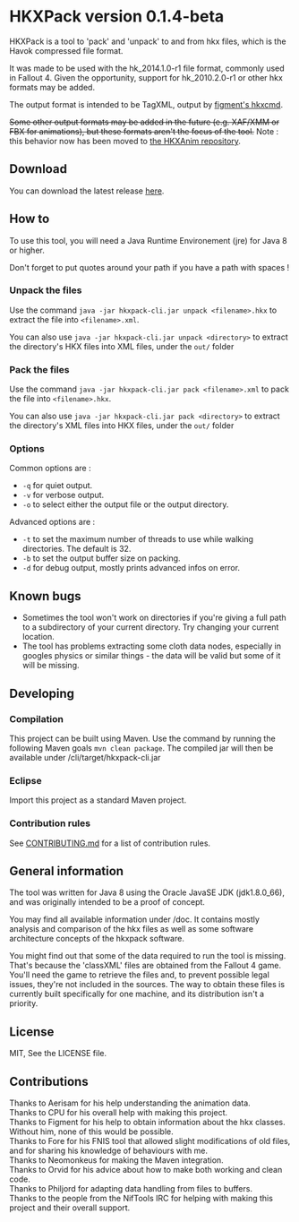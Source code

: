 # HKXPack version 0.1.4-beta

HKXPack is a tool to 'pack' and 'unpack' to and from hkx files, which is the Havok compressed file format.

It was made to be used with the hk\_2014.1.0-r1 file format, commonly used in Fallout 4. Given the opportunity, support for hk\_2010.2.0-r1 or other hkx formats may be added.

The output format is intended to be TagXML, output by [figment's hkxcmd](https://github.com/figment/hkxcmd).

~~Some other output formats may be added in the future (e.g. XAF/XMM or FBX for animations), but these formats aren't the focus of the tool.~~
Note : this behavior now has been moved to [the HKXAnim repository](https://github.com/Dexesttp/hkxanim).

## Download

You can download the latest release [here](https://github.com/Dexesttp/hkxpack/releases).

## How to

To use this tool, you will need a Java Runtime Environement (jre) for Java 8 or higher.

Don't forget to put quotes around your path if you have a path with spaces !

### Unpack the files

Use the command `java -jar hkxpack-cli.jar unpack <filename>.hkx` to extract the file into `<filename>.xml`.

You can also use `java -jar hkxpack-cli.jar unpack <directory>` to extract the directory's HKX files into XML files, under the `out/` folder

### Pack the files

Use the command `java -jar hkxpack-cli.jar pack <filename>.xml` to pack the file into `<filename>.hkx`.

You can also use `java -jar hkxpack-cli.jar pack <directory>` to extract the directory's XML files into HKX files, under the `out/` folder

### Options

Common options are :

- `-q` for quiet output.
- `-v` for verbose output.
- `-o` to select either the output file or the output directory.

Advanced options are :

- `-t` to set the maximum number of threads to use while walking directories. The default is 32.
- `-b` to set the output buffer size on packing.
- `-d` for debug output, mostly prints advanced infos on error.

## Known bugs

- Sometimes the tool won't work on directories if you're giving a full path to a subdirectory of your current directory. Try changing your current location.
- The tool has problems extracting some cloth data nodes, especially in googles physics or similar things - the data will be valid but some of it will be missing.

## Developing

### Compilation

This project can be built using Maven.
Use the command by running the following Maven goals `mvn clean package`.
The compiled jar will then be available under /cli/target/hkxpack-cli.jar

### Eclipse

Import this project as a standard Maven project.

### Contribution rules

See [CONTRIBUTING.md](CONTRIBUTING.md) for a list of contribution rules.

## General information

The tool was written for Java 8 using the Oracle JavaSE JDK (jdk1.8.0_66), and was originally intended to be a proof of concept.

You may find all available information under /doc. It contains mostly analysis and comparison of the hkx files as well as some software architecture concepts of the hkxpack software.

You might find out that some of the data required to run the tool is missing. That's because the 'classXML' files are obtained from the Fallout 4 game. You'll need the game to retrieve the files and, to prevent possible legal issues, they're not included in the sources. The way to obtain these files is currently built specifically for one machine, and its distribution isn't a priority.

## License

MIT, See the LICENSE file.

## Contributions

Thanks to Aerisam for his help understanding the animation data.  
Thanks to CPU for his overall help with making this project.  
Thanks to Figment for his help to obtain information about the hkx classes. Without him, none of this would be possible.  
Thanks to Fore for his FNIS tool that allowed slight modifications of old files, and for sharing his knowledge of behaviours with me.  
Thanks to Neomonkeus for making the Maven integration.  
Thanks to Orvid for his advice about how to make both working and clean code.  
Thanks to Philjord for adapting data handling from files to buffers.  
Thanks to the people from the NifTools IRC for helping with making this project and their overall support.
